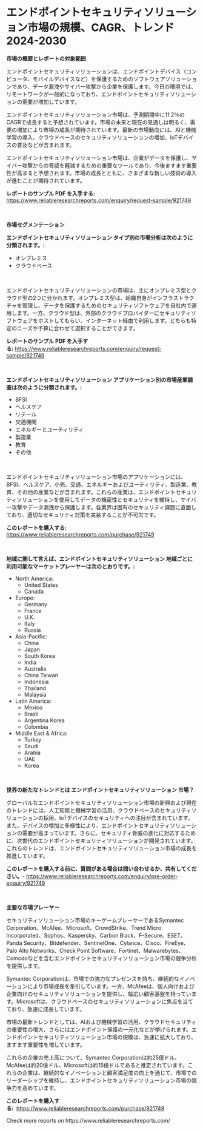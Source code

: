 <p><h1>エンドポイントセキュリティソリューション市場の規模、CAGR、トレンド 2024-2030</h1></p><p><strong>市場の概要とレポートの対象範囲</strong></p>
<p><p>エンドポイントセキュリティソリューションは、エンドポイントデバイス（コンピュータ、モバイルデバイスなど）を保護するためのソフトウェアソリューションであり、データ漏洩やサイバー攻撃から企業を保護します。今日の環境では、リモートワークが一般的になっており、エンドポイントセキュリティソリューションの需要が増加しています。</p><p>エンドポイントセキュリティソリューション市場は、予測期間中に11.2％のCAGRで成長すると予想されています。市場の未来と現在の見通しは明るく、需要の増加により市場の成長が期待されています。最新の市場動向には、AIと機械学習の導入、クラウドベースのセキュリティソリューションの増加、IoTデバイスの普及などが含まれます。</p><p>エンドポイントセキュリティソリューション市場は、企業がデータを保護し、サイバー攻撃からの脅威を軽減するための重要なツールであり、今後ますます重要性が高まると予想されます。市場の成長とともに、さまざまな新しい技術の導入が進むことが期待されています。</p></p>
<p><strong>レポートのサンプル PDF を入手する:</strong> <a href="https://www.reliableresearchreports.com/enquiry/request-sample/921749">https://www.reliableresearchreports.com/enquiry/request-sample/921749</a></p>
<p>&nbsp;</p>
<p><strong>市場セグメンテーション</strong></p>
<p><strong>エンドポイントセキュリティソリューション タイプ別の市場分析は次のように分類されます。:</strong></p>
<p><ul><li>オンプレミス</li><li>クラウドベース</li></ul></p>
<p>&nbsp;</p>
<p><p>エンドポイントセキュリティソリューションの市場は、主にオンプレミス型とクラウド型の2つに分かれます。オンプレミス型は、組織自身がインフラストラクチャを管理し、データを保護するためのセキュリティソフトウェアを自社内で運用します。一方、クラウド型は、外部のクラウドプロバイダーにセキュリティソフトウェアをホストしてもらい、インターネット経由で利用します。どちらも特定のニーズや予算に合わせて選択することができます。</p></p>
<p><strong>レポートのサンプル PDF を入手する:</strong>&nbsp;<a href="https://www.reliableresearchreports.com/enquiry/request-sample/921749">https://www.reliableresearchreports.com/enquiry/request-sample/921749</a></p>
<p>&nbsp;</p>
<p><strong> エンドポイントセキュリティソリューション アプリケーション別の市場産業調査は次のように分類されます。:</strong></p>
<p><ul><li>BFSI</li><li>ヘルスケア</li><li>リテール</li><li>交通機関</li><li>エネルギーとユーティリティ</li><li>製造業</li><li>教育</li><li>その他</li></ul></p>
<p>&nbsp;</p>
<p><p>エンドポイントセキュリティソリューション市場のアプリケーションには、BFSI、ヘルスケア、小売、交通、エネルギーおよびユーティリティ、製造業、教育、その他の産業などが含まれます。これらの産業は、エンドポイントセキュリティソリューションを使用してデータの機密性とセキュリティを維持し、サイバー攻撃やデータ漏洩から保護します。各業界は固有のセキュリティ課題に直面しており、適切なセキュリティ対策を実装することが不可欠です。</p></p>
<p><strong>このレポートを購入する:</strong>&nbsp; <a href="https://www.reliableresearchreports.com/purchase/921749">https://www.reliableresearchreports.com/purchase/921749</a></p>
<p>&nbsp;</p>
<p><strong>地域に関して言えば、エンドポイントセキュリティソリューション 地域ごとに利用可能なマーケットプレーヤーは次のとおりです。:</strong></p>
<p><ul>
    <li>
        North America:
        <ul>
            <li>United States</li>
            <li>Canada</li>
        </ul>
    </li>
    <li>
        Europe:
        <ul>
            <li>Germany</li>
            <li>France</li>
            <li>U.K.</li>
            <li>Italy</li>
            <li>Russia</li>
        </ul>
    </li>
    <li>
        Asia-Pacific:
        <ul>
            <li>China</li>
            <li>Japan</li>
            <li>South Korea</li>
            <li>India</li>
            <li>Australia</li>
            <li>China Taiwan</li>
            <li>Indonesia</li>
            <li>Thailand</li>
            <li>Malaysia</li>
        </ul>
    </li>
    <li>
        Latin America:
        <ul>
            <li>Mexico</li>
            <li>Brazil</li>
            <li>Argentina Korea</li>
            <li>Colombia</li>
        </ul>
    </li>
    <li>
        Middle East & Africa:
        <ul>
            <li>Turkey</li>
            <li>Saudi</li>
            <li>Arabia</li>
            <li>UAE</li>
            <li>Korea</li>
        </ul>
    </li>
    </ul></p>
<p>&nbsp;</p>
<p><strong>世界の新たなトレンドとは エンドポイントセキュリティソリューション 市場？</strong></p>
<p><p>グローバルなエンドポイントセキュリティソリューション市場の新興および現在のトレンドには、人工知能と機械学習の活用、クラウドベースのセキュリティソリューションの採用、IoTデバイスのセキュリティへの注目が含まれています。また、デバイスの増加と多様性により、エンドポイントセキュリティソリューションの需要が高まっています。さらに、セキュリティ脅威の進化に対応するために、次世代のエンドポイントセキュリティソリューションが開発されています。これらのトレンドは、エンドポイントセキュリティソリューション市場の成長を推進しています。</p></p>
<p><strong>このレポートを購入する前に、質問がある場合は問い合わせるか、共有してください。</strong>- <a href="https://www.reliableresearchreports.com/enquiry/pre-order-enquiry/921749">https://www.reliableresearchreports.com/enquiry/pre-order-enquiry/921749</a></p>
<p>&nbsp;</p>
<p><strong>主要な市場プレーヤー</strong></p>
<p><p>セキュリティソリューション市場のキーゲームプレーヤーであるSymantec Corporation、McAfee、Microsoft、CrowdStrike、Trend Micro Incorporated、Sophos、Kaspersky、Carbon Black、F-Secure、ESET、Panda Security、Bitdefender、SentinelOne、Cylance、Cisco、FireEye、Palo Alto Networks、Check Point Software、Fortinet、Malwarebytes、Comodoなどを含むエンドポイントセキュリティソリューション市場の競争分析を提供します。</p><p>Symantec Corporationは、市場での強力なプレゼンスを持ち、継続的なイノベーションにより市場成長を牽引しています。一方、McAfeeは、個人向けおよび企業向けのセキュリティソリューションを提供し、幅広い顧客基盤を持っています。Microsoftは、クラウドベースのセキュリティソリューションに焦点を当てており、急速に成長しています。</p><p>市場の最新トレンドとしては、AIおよび機械学習の活用、クラウドセキュリティの重要性の増大、さらにはエンドポイント保護の一元化などが挙げられます。エンドポイントセキュリティソリューション市場の規模は、急速に拡大しており、ますます重要性を増しています。</p><p>これらの企業の売上高について、Symantec Corporationは約25億ドル、McAfeeは約20億ドル、Microsoftは約15億ドルであると推定されています。これらの企業は、継続的なイノベーションと顧客満足度の向上を通じて、市場でのリーダーシップを維持し、エンドポイントセキュリティソリューション市場の競争力を高めています。</p></p>
<p><strong>このレポートを購入する:</strong>&nbsp;&nbsp;<a href="https://www.reliableresearchreports.com/purchase/921749">https://www.reliableresearchreports.com/purchase/921749</a></p>
<p>Check more reports on https://www.reliableresearchreports.com/</p>